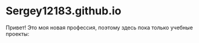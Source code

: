 # Sergey12183.github.io
Привет! Это моя новая профессия, поэтому здесь пока только учебные проекты:
